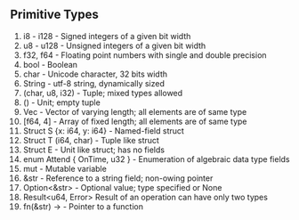 ## Primitive Types
1. i8 - i128 - Signed integers of a given bit width
2. u8 - u128 - Unsigned integers of a given bit width
3. f32, f64 - Floating point numbers with single and double precision
4. bool - Boolean
5. char - Unicode character, 32 bits width
6. String - utf-8 string, dynamically sized
7. (char, u8, i32) - Tuple; mixed types allowed
8. () - Unit; empty tuple
9. Vec<f64> - Vector of varying length; all elements are of same type
10. [f64, 4] - Array of fixed length; all elements are of same type
11. Struct S {x: i64, y: i64} - Named-field struct
12. Struct T (i64, char) - Tuple like struct
13. Struct E - Unit like struct; has no fields
14. enum Attend { OnTime, u32 } - Enumeration of algebraic data type fields
15. mut - Mutable variable
16. &str - Reference to a string field; non-owing pointer
17. Option<&str> - Optional value; type specified or None
18. Result<u64, Error> Result of an operation can have only two types
19. fn(&str) -> - Pointer to a function
